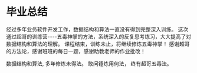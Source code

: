 # 毕业总结
经过多年业务软件开发工作，数据结构和算法一直没有得到完整深入训练。
这次通过超哥的训练营----五毒神掌的方法，系统深入的反复思考练习，大大提高了对数据结构和算法的理解。
课程结束，训练未止，将继续修炼五毒神掌！
感谢超哥的方法论，感谢班班的每日一题，感谢助教老师的作业批改！

数据结构和算法,
多年修炼未得法。
敢问锤炼用何法，
终有超哥五毒法。


